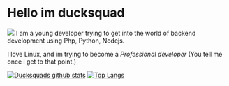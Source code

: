 # Hello im ducksquad

![](https://komarev.com/ghpvc/?username=ducksquaddd&color=green)
I am a young developer trying to get into the world of backend development using Php, Python, Nodejs.

I love Linux, and im trying to become a *Professional developer* (You tell me once i get to that point.)


[![Ducksquads github stats](https://github-readme-stats.vercel.app/api?username=ducksquaddd&show_icons=true&theme=radical)](https://github.com/ducksquaddd)
[![Top Langs](https://github-readme-stats.vercel.app/api/top-langs/?username=ducksquaddd&layout=compact&theme=radical)](https://github.com/ducksquaddd)
